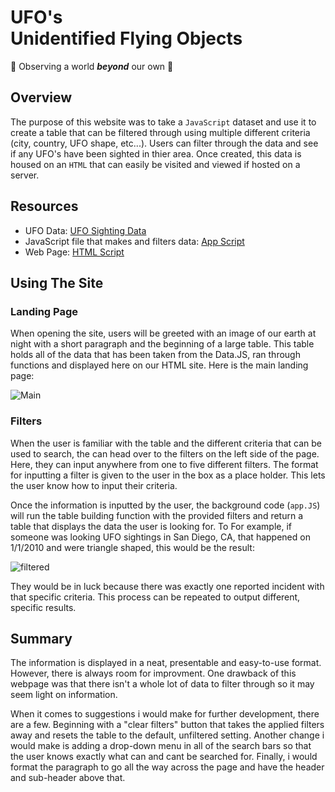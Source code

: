 # UFO's <br> Unidentified Flying Objects
🌌 Observing a world _**beyond**_ our own 🌌

## Overview 

The purpose of this website was to take a `JavaScript` dataset and use it to create a table that can be filtered through using multiple different criteria (city, country, UFO shape, etc...). Users can filter through the data and see if any UFO's have been sighted in thier area. Once created, this data is housed on an `HTML` that can easily be visited and viewed if hosted on a server.  

## Resources
- UFO Data: [UFO Sighting Data](js/data.js) <br>
- JavaScript file that makes and filters data: [App Script](js/app.js)<br>
- Web Page: [HTML Script](index.html)


## Using The Site

### Landing Page
When opening the site, users will be greeted with an image of our earth at night with a short paragraph and the beginning of a large table. This table holds all of the data that has been taken from the Data.JS, ran through functions and displayed here on our HTML site. Here is the main landing page: 

![Main](https://user-images.githubusercontent.com/60283799/181372217-85582789-e79e-47b4-b76c-1087c4a806d6.PNG)

### Filters 
When the user is familiar with the table and the different criteria that can be used to search, the can head over to the filters on the left side of the page. Here, they can input anywhere from one to five different filters. The format for inputting a filter is given to the user in the box as a place holder. This lets the user know how to input their criteria.   

Once the information is inputted by the user, the background code (`app.JS`) will run the table building function with the provided filters and return a table that displays the data the user is looking for. To For example, if someone was looking UFO sightings in San Diego, CA, that happened on 1/1/2010 and were triangle shaped, this would be the result: 

![filtered](https://user-images.githubusercontent.com/60283799/181375553-2467d278-6741-4c9d-8746-f784e45174fc.PNG)

They would be in luck because there was exactly one reported incident with that specific criteria. 
This process can be repeated to output different, specific results. 

## Summary 

The information is displayed in a neat, presentable and easy-to-use format. However, there is always room for improvment. One drawback of this webpage was that there isn't a whole lot of data to filter through so it may seem light on information.

When it comes to suggestions i would make for further development, there are a few. Beginning with a "clear filters" button that takes the applied filters away and resets the table to the default, unfiltered setting. Another change i would make is adding a drop-down menu in all of the search bars so that the user knows exactly what can and cant be searched for. Finally, i would format the paragraph to go all the way across the page and have the header and sub-header above that. 

